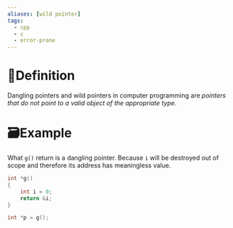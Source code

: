 ```yaml
---
aliases: [wild pointer]
tags:
  - cpp
  - c
  - error-prone
---
```

# 📝Definition
Dangling pointers and wild pointers in computer programming are _pointers that do not point to a valid object of the appropriate type_.
# 🗃Example
What `g()` return is a dangling pointer. Because `i` will be destroyed out of scope and therefore its address has meaningless value.
```cpp
int *g()
{
    int i = 0;
    return &i;
}

int *p = g();
```